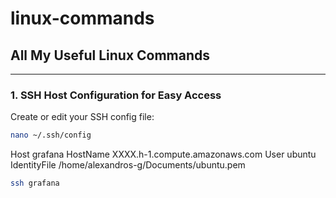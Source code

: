 # linux-commands

## All My Useful Linux Commands

---

### 1. SSH Host Configuration for Easy Access

Create or edit your SSH config file:

```bash 
nano ~/.ssh/config
```

Host grafana
    HostName XXXX.h-1.compute.amazonaws.com
    User ubuntu
    IdentityFile /home/alexandros-g/Documents/ubuntu.pem

```bash 
ssh grafana
```
